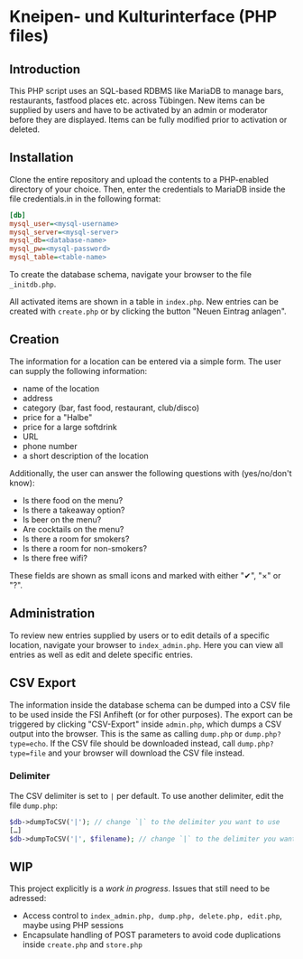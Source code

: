 # Kneipen- und Kulturinterface (PHP files)
## Introduction
This PHP script uses an SQL-based RDBMS like MariaDB to manage bars, restaurants, fastfood places etc. across Tübingen.
New items can be supplied by users and have to be activated by an admin or moderator before they are displayed.
Items can be fully modified prior to activation or deleted.

## Installation
Clone the entire repository and upload the contents to a PHP-enabled directory of your choice.
Then, enter the credentials to MariaDB inside the file credentials.in in the following format:

```ini
[db]
mysql_user=<mysql-username>
mysql_server=<mysql-server>
mysql_db=<database-name>
mysql_pw=<mysql-password>
mysql_table=<table-name>
```

To create the database schema, navigate your browser to the file `_initdb.php`.

All activated items are shown in a table in `index.php`. New entries can be created with `create.php` or by clicking the button "Neuen Eintrag anlagen".

## Creation
The information for a location can be entered via a simple form. The user can supply the following information:
- name of the location
- address
- category (bar, fast food, restaurant, club/disco)
- price for a "Halbe"
- price for a large softdrink
- URL
- phone number
- a short description of the location

Additionally, the user can answer the following questions with (yes/no/don't know):
- Is there food on the menu?
- Is there a takeaway option?
- Is beer on the menu?
- Are cocktails on the menu?
- Is there a room for smokers? 
- Is there a room for non-smokers?
- Is there free wifi?

These fields are shown as small icons and marked with either "✔", "×" or "?".


## Administration
To review new entries supplied by users or to edit details of a specific location, navigate your browser to `index_admin.php`. Here you can view all entries as well as edit and delete specific entries.

## CSV Export
The information inside the database schema can be dumped into a CSV file to be used inside the FSI Anfiheft (or for other purposes). The export can be triggered by clicking "CSV-Export" inside `admin.php`, which dumps a CSV output into the browser. This is the same as calling `dump.php` or `dump.php?type=echo`.
If the CSV file should be downloaded instead, call `dump.php?type=file` and your browser will download the CSV file instead.

### Delimiter
The CSV delimiter is set to `|` per default. To use another delimiter, edit the file `dump.php`:
```php
$db->dumpToCSV('|'); // change `|` to the delimiter you want to use
[…]
$db->dumpToCSV('|', $filename); // change `|` to the delimiter you want to use
```

## WIP
This project explicitly is a *work in progress*. Issues that still need to be adressed:
- Access control to `index_admin.php, dump.php, delete.php, edit.php`, maybe using PHP sessions
- Encapsulate handling of POST parameters to avoid code duplications inside `create.php` and `store.php`
